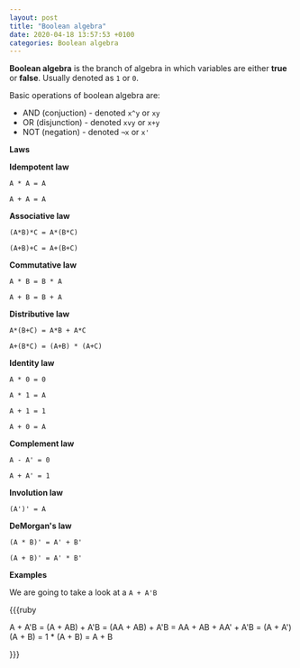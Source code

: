 ```yaml
---
layout: post
title: "Boolean algebra"
date: 2020-04-18 13:57:53 +0100
categories: Boolean algebra
---
```


**Boolean algebra** is the branch of algebra in which variables are either
**true** or **false**. Usually denoted as `1` or `0`.

Basic operations of boolean algebra are:

  * AND (conjuction) - denoted `x^y` or `xy`
  * OR (disjunction) - denoted `xvy` or `x+y`
  * NOT (negation) - denoted `¬x` or `x'`

**Laws**

**Idempotent law**

`A * A = A`

`A + A = A`

**Associative law**

`(A*B)*C = A*(B*C)`

`(A+B)+C = A+(B+C)`

**Commutative law**

`A * B = B * A`

`A + B = B + A`

**Distributive law**

`A*(B+C) = A*B + A*C`

`A+(B*C) = (A+B) * (A+C)`

**Identity law**

`A * 0 = 0`

`A * 1 = A`

`A + 1 = 1`

`A + 0 = A`

**Complement law**

`A - A' = 0`

`A + A' = 1`

**Involution law**

`(A')' = A`

**DeMorgan's law**

`(A * B)' = A' + B'`

`(A + B)' = A' * B'`

**Examples**

We are going to take a look at a `A + A'B`

{{{ruby

  A + A'B
  = (A + AB) + A'B
  = (AA + AB) + A'B
  = AA + AB + AA' + A'B
  = (A + A')(A + B)
  = 1 * (A + B)
  = A + B

}}}
